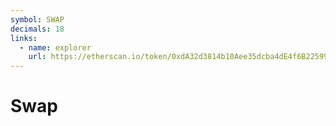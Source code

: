 ```yaml
---
symbol: SWAP
decimals: 18
links:
  - name: explorer
    url: https://etherscan.io/token/0xdA32d3814b10Aee35dcba4dE4f6B2259916F9cBB
---
```


# Swap
